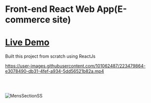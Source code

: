 
<h1>Front-end React Web App(E-commerce site)</h1>

<h1><a href = "https://e-comm-byabhishek.netlify.app/">Live Demo</a></h1>

<div class = "project-info">
    <p>Built this project from scratch using ReactJs</p>
</div>


https://user-images.githubusercontent.com/101062487/223479864-e3078490-db31-4fef-a934-5dd56521b82a.mp4

<br>
<br>

![MensSectionSS](https://user-images.githubusercontent.com/101062487/225108065-7add0e1d-53e8-4a47-b259-01aa1fa63be1.png)


